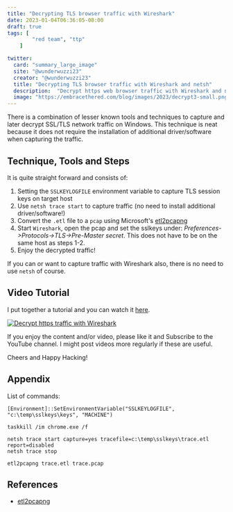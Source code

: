 ```yaml
---
title: "Decrypting TLS browser traffic with Wireshark"
date: 2023-01-04T06:36:05-08:00
draft: true
tags: [
        "red team", "ttp"
    ]

twitter:
  card: "summary_large_image"
  site: "@wunderwuzzi23"
  creator: "@wunderwuzzi23"
  title: "Decrypting TLS browser traffic with Wireshark and netsh"
  description:  "Decrypt https web browser traffic with Wireshark and netsh (doing it the Red Team way)"
  image: "https://embracethered.com/blog/images/2023/decrypt3-small.png"
---
```


There is a combination of lesser known tools and techniques to capture and later decrypt SSL/TLS network traffic on Windows. This technique is neat because it does not require the installation of additional driver/software when capturing the traffic.

## Technique, Tools and Steps 

It is quite straight forward and consists of:
1. Setting the `SSLKEYLOGFILE` environment variable to capture TLS session keys on target host
2. Use `netsh trace start` to capture traffic (no need to install additional driver/software!)
3. Convert the `.etl` file to a `pcap` using Microsoft's [etl2pcapng](https://github.com/microsoft/etl2pcapng)
4. Start `Wireshark`, open the pcap and set the sslkeys under: *Preferences->Protocols->TLS->Pre-Master secret*. 
This does not have to be on the same host as steps 1-2.
5. Enjoy the decrypted traffic!

If you can or want to capture traffic with Wireshark also, there is no need to use `netsh` of course.

## Video Tutorial

I put together a tutorial and you can watch it [here](https://www.youtube.com/watch?v=nulBm-VgT4s).

[![Decrypt https traffic with Wireshark](/blog/images/2023/decrypt-youtube-small.png)](https://www.youtube.com/watch?v=nulBm-VgT4s)

If you enjoy the content and/or video, please like it and Subscribe to the YouTube channel. I might post videos more regularly if these are useful.

Cheers and Happy Hacking!



## Appendix

List of commands:

```
[Environment]::SetEnvironmentVariable("SSLKEYLOGFILE", "c:\temp\sslkeys\keys", "MACHINE")

taskkill /im chrome.exe /f

netsh trace start capture=yes tracefile=c:\temp\sslkeys\trace.etl report=disabled
netsh trace stop

etl2pcapng trace.etl trace.pcap
```

## References

* [etl2pcapng](https://github.com/microsoft/etl2pcapng)